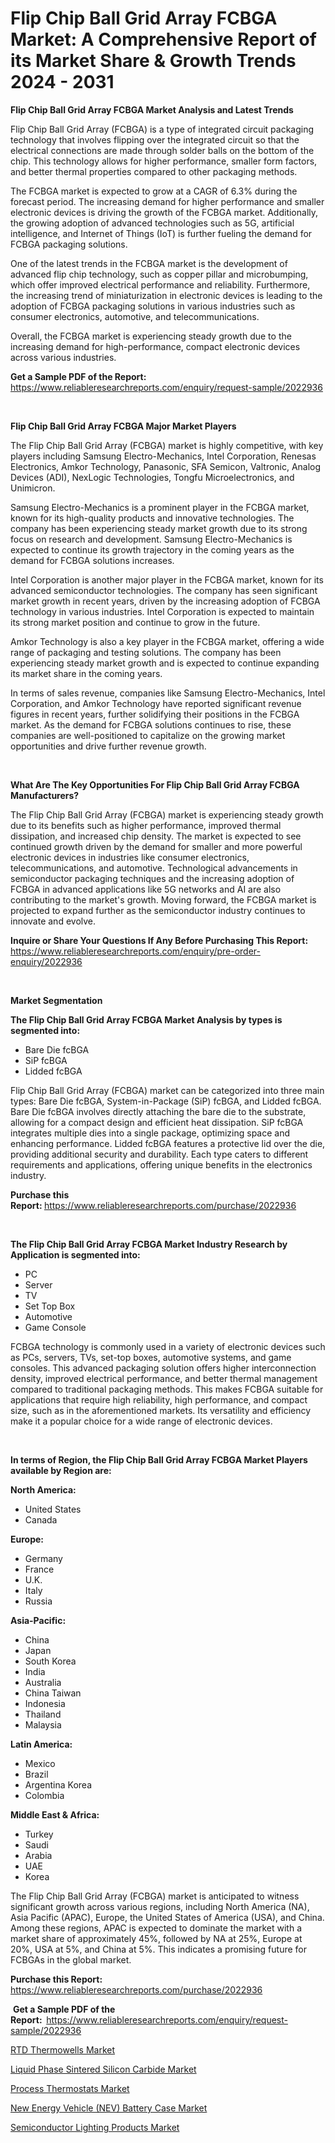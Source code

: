 <p><h1>Flip Chip Ball Grid Array FCBGA Market: A Comprehensive Report of its Market Share & Growth Trends 2024 - 2031</h1></p><p><strong>Flip Chip Ball Grid Array FCBGA Market Analysis and Latest Trends</strong></p>
<p><p>Flip Chip Ball Grid Array (FCBGA) is a type of integrated circuit packaging technology that involves flipping over the integrated circuit so that the electrical connections are made through solder balls on the bottom of the chip. This technology allows for higher performance, smaller form factors, and better thermal properties compared to other packaging methods.</p><p>The FCBGA market is expected to grow at a CAGR of 6.3% during the forecast period. The increasing demand for higher performance and smaller electronic devices is driving the growth of the FCBGA market. Additionally, the growing adoption of advanced technologies such as 5G, artificial intelligence, and Internet of Things (IoT) is further fueling the demand for FCBGA packaging solutions.</p><p>One of the latest trends in the FCBGA market is the development of advanced flip chip technology, such as copper pillar and microbumping, which offer improved electrical performance and reliability. Furthermore, the increasing trend of miniaturization in electronic devices is leading to the adoption of FCBGA packaging solutions in various industries such as consumer electronics, automotive, and telecommunications.</p><p>Overall, the FCBGA market is experiencing steady growth due to the increasing demand for high-performance, compact electronic devices across various industries.</p></p>
<p><strong>Get a Sample PDF of the Report:&nbsp;</strong> <a href="https://www.reliableresearchreports.com/enquiry/request-sample/2022936">https://www.reliableresearchreports.com/enquiry/request-sample/2022936</a></p>
<p>&nbsp;</p>
<p><strong>Flip Chip Ball Grid Array FCBGA Major Market Players</strong></p>
<p><p>The Flip Chip Ball Grid Array (FCBGA) market is highly competitive, with key players including Samsung Electro-Mechanics, Intel Corporation, Renesas Electronics, Amkor Technology, Panasonic, SFA Semicon, Valtronic, Analog Devices (ADI), NexLogic Technologies, Tongfu Microelectronics, and Unimicron.</p><p>Samsung Electro-Mechanics is a prominent player in the FCBGA market, known for its high-quality products and innovative technologies. The company has been experiencing steady market growth due to its strong focus on research and development. Samsung Electro-Mechanics is expected to continue its growth trajectory in the coming years as the demand for FCBGA solutions increases.</p><p>Intel Corporation is another major player in the FCBGA market, known for its advanced semiconductor technologies. The company has seen significant market growth in recent years, driven by the increasing adoption of FCBGA technology in various industries. Intel Corporation is expected to maintain its strong market position and continue to grow in the future.</p><p>Amkor Technology is also a key player in the FCBGA market, offering a wide range of packaging and testing solutions. The company has been experiencing steady market growth and is expected to continue expanding its market share in the coming years.</p><p>In terms of sales revenue, companies like Samsung Electro-Mechanics, Intel Corporation, and Amkor Technology have reported significant revenue figures in recent years, further solidifying their positions in the FCBGA market. As the demand for FCBGA solutions continues to rise, these companies are well-positioned to capitalize on the growing market opportunities and drive further revenue growth.</p></p>
<p>&nbsp;</p>
<p><strong>What Are The Key Opportunities For Flip Chip Ball Grid Array FCBGA Manufacturers?</strong></p>
<p><p>The Flip Chip Ball Grid Array (FCBGA) market is experiencing steady growth due to its benefits such as higher performance, improved thermal dissipation, and increased chip density. The market is expected to see continued growth driven by the demand for smaller and more powerful electronic devices in industries like consumer electronics, telecommunications, and automotive. Technological advancements in semiconductor packaging techniques and the increasing adoption of FCBGA in advanced applications like 5G networks and AI are also contributing to the market's growth. Moving forward, the FCBGA market is projected to expand further as the semiconductor industry continues to innovate and evolve.</p></p>
<p><strong>Inquire or Share Your Questions If Any Before Purchasing This Report:</strong> <a href="https://www.reliableresearchreports.com/enquiry/pre-order-enquiry/2022936">https://www.reliableresearchreports.com/enquiry/pre-order-enquiry/2022936</a></p>
<p>&nbsp;</p>
<p><strong>Market Segmentation</strong></p>
<p><strong>The Flip Chip Ball Grid Array FCBGA Market Analysis by types is segmented into:</strong></p>
<p><ul><li>Bare Die fcBGA</li><li>SiP fcBGA</li><li>Lidded fcBGA</li></ul></p>
<p><p>Flip Chip Ball Grid Array (FCBGA) market can be categorized into three main types: Bare Die fcBGA, System-in-Package (SiP) fcBGA, and Lidded fcBGA. Bare Die fcBGA involves directly attaching the bare die to the substrate, allowing for a compact design and efficient heat dissipation. SiP fcBGA integrates multiple dies into a single package, optimizing space and enhancing performance. Lidded fcBGA features a protective lid over the die, providing additional security and durability. Each type caters to different requirements and applications, offering unique benefits in the electronics industry.</p></p>
<p><strong>Purchase this Report:&nbsp;</strong><a href="https://www.reliableresearchreports.com/purchase/2022936">https://www.reliableresearchreports.com/purchase/2022936</a></p>
<p>&nbsp;</p>
<p><strong>The Flip Chip Ball Grid Array FCBGA Market Industry Research by Application is segmented into:</strong></p>
<p><ul><li>PC</li><li>Server</li><li>TV</li><li>Set Top Box</li><li>Automotive</li><li>Game Console</li></ul></p>
<p><p>FCBGA technology is commonly used in a variety of electronic devices such as PCs, servers, TVs, set-top boxes, automotive systems, and game consoles. This advanced packaging solution offers higher interconnection density, improved electrical performance, and better thermal management compared to traditional packaging methods. This makes FCBGA suitable for applications that require high reliability, high performance, and compact size, such as in the aforementioned markets. Its versatility and efficiency make it a popular choice for a wide range of electronic devices.</p></p>
<p>&nbsp;</p>
<p><strong>In terms of Region, the Flip Chip Ball Grid Array FCBGA Market Players available by Region are:</strong></p>
<p>
    <p> <strong> North America: </strong>
        <ul>
            <li>United States</li>
            <li>Canada</li>
        </ul>
        </p> 
    <p> <strong> Europe: </strong>
        <ul>
            <li>Germany</li>
            <li>France</li>
            <li>U.K.</li>
            <li>Italy</li>
            <li>Russia</li>
        </ul>
        </p> 
    <p> <strong> Asia-Pacific: </strong>
        <ul>
            <li>China</li>
            <li>Japan</li>
            <li>South Korea</li>
            <li>India</li>
            <li>Australia</li>
            <li>China Taiwan</li>
            <li>Indonesia</li>
            <li>Thailand</li>
            <li>Malaysia</li>
        </ul>
        </p> 
    <p> <strong> Latin America: </strong>
        <ul>
            <li>Mexico</li>
            <li>Brazil</li>
            <li>Argentina Korea</li>
            <li>Colombia</li>
        </ul>
        </p> 
    <p> <strong> Middle East & Africa: </strong>
        <ul>
            <li>Turkey</li>
            <li>Saudi</li>
            <li>Arabia</li>
            <li>UAE</li>
            <li>Korea</li>
        </ul>
    </p>
    </p>
<p><p>The Flip Chip Ball Grid Array (FCBGA) market is anticipated to witness significant growth across various regions, including North America (NA), Asia Pacific (APAC), Europe, the United States of America (USA), and China. Among these regions, APAC is expected to dominate the market with a market share of approximately 45%, followed by NA at 25%, Europe at 20%, USA at 5%, and China at 5%. This indicates a promising future for FCBGAs in the global market.</p></p>
<p><strong>Purchase this Report: </strong><a href="https://www.reliableresearchreports.com/purchase/2022936">https://www.reliableresearchreports.com/purchase/2022936</a></p>
<p>&nbsp;<strong>Get a Sample PDF of the Report:&nbsp;&nbsp;</strong><a href="https://www.reliableresearchreports.com/enquiry/request-sample/2022936">https://www.reliableresearchreports.com/enquiry/request-sample/2022936</a></p>
<p><strong></strong></p>
<p><p><a href="https://faithful-glue-af3.notion.site/RTD-Thermowells-Market-Share-Market-New-Trends-Analysis-Report-By-Type-By-Application-By-End-use-c879b0762cb74bfb8b10249dc022ccac">RTD Thermowells Market</a></p><p><a href="https://chivalrous-flock-a86.notion.site/Liquid-Phase-Sintered-Silicon-Carbide-Market-Size-Focuses-on-Market-Dynamics-In-Depth-Analysis-and--48d324abc6794b93abfe2e648fc0f6df">Liquid Phase Sintered Silicon Carbide Market</a></p><p><a href="https://angry-finch-aaf.notion.site/Global-Process-Thermostats-Market-by-Types-Applications-and-Major-Players-with-Regional-Growth-Ra-ed70a22ed779499a895812aa043af8e6">Process Thermostats Market</a></p><p><a href="https://view.publitas.com/reportprime-1/new-energy-vehicle-nev-battery-case-market-dynamics-2024-2031-also-about-its-market-trends-projections-and-opportunities/">New Energy Vehicle (NEV) Battery Case Market</a></p><p><a href="https://view.publitas.com/reportprime-1/semiconductor-lighting-products-market-size-global-industry-overview-market-segmentation-and-forecast-2024-to-2031/">Semiconductor Lighting Products Market</a></p></p>
